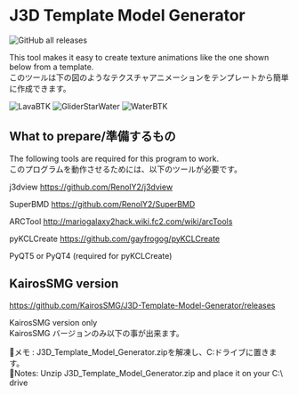 # J3D Template Model Generator
![GitHub all releases](https://img.shields.io/github/downloads/penguin117117/J3D_Template_Model_Generator/total)

This tool makes it easy to create texture animations like the one shown below from a template.<br/>
このツールは下の図のようなテクスチャアニメーションをテンプレートから簡単に作成できます。

![LavaBTK](https://user-images.githubusercontent.com/82487890/139570739-4edd28a0-72a3-4efe-983b-7a2189afe53f.gif)
![GliderStarWater](https://user-images.githubusercontent.com/82487890/139570705-45d7d70a-2d6b-421f-b4e5-afe78e3693e5.gif)
![WaterBTK](https://user-images.githubusercontent.com/82487890/139570738-631e555e-3a58-4257-bcf4-382059c8d5db.gif)

## What to prepare/準備するもの
The following tools are required for this program to work.<br/>
このプログラムを動作させるためには、以下のツールが必要です。

j3dview 
https://github.com/RenolY2/j3dview

SuperBMD
https://github.com/RenolY2/SuperBMD

ARCTool 
http://mariogalaxy2hack.wiki.fc2.com/wiki/arcTools

pyKCLCreate
https://github.com/gayfrogog/pyKCLCreate

PyQT5 or PyQT4 (required for pyKCLCreate)

## KairosSMG version
https://github.com/KairosSMG/J3D-Template-Model-Generator/releases

KairosSMG version only<br/>
KairosSMG バージョンのみ以下の事が出来ます。

📝メモ : J3D_Template_Model_Generator.zipを解凍し、C:ドライブに置きます。<br/>
📝Notes: Unzip J3D_Template_Model_Generator.zip and place it on your C:\ drive
